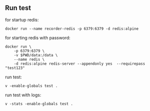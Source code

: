 ## Run test

for startup redis:

    docker run --name recorder-redis -p 6379:6379 -d redis:alpine

for starting redis with password:

    docker run \
        -p 6379:6379 \
        -v $PWD/data:/data \
        --name redis \
        -d redis:alpine redis-server --appendonly yes  --requirepass "test123" 

run test:

    v -enable-globals test .

run test with logs:

    v -stats -enable-globals test .
